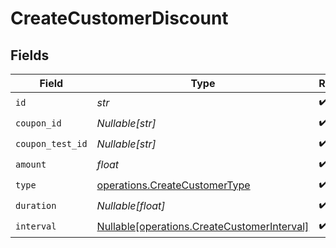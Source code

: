 # CreateCustomerDiscount


## Fields

| Field                                                                                            | Type                                                                                             | Required                                                                                         | Description                                                                                      |
| ------------------------------------------------------------------------------------------------ | ------------------------------------------------------------------------------------------------ | ------------------------------------------------------------------------------------------------ | ------------------------------------------------------------------------------------------------ |
| `id`                                                                                             | *str*                                                                                            | :heavy_check_mark:                                                                               | N/A                                                                                              |
| `coupon_id`                                                                                      | *Nullable[str]*                                                                                  | :heavy_check_mark:                                                                               | N/A                                                                                              |
| `coupon_test_id`                                                                                 | *Nullable[str]*                                                                                  | :heavy_check_mark:                                                                               | N/A                                                                                              |
| `amount`                                                                                         | *float*                                                                                          | :heavy_check_mark:                                                                               | N/A                                                                                              |
| `type`                                                                                           | [operations.CreateCustomerType](../../models/operations/createcustomertype.md)                   | :heavy_check_mark:                                                                               | N/A                                                                                              |
| `duration`                                                                                       | *Nullable[float]*                                                                                | :heavy_check_mark:                                                                               | N/A                                                                                              |
| `interval`                                                                                       | [Nullable[operations.CreateCustomerInterval]](../../models/operations/createcustomerinterval.md) | :heavy_check_mark:                                                                               | N/A                                                                                              |